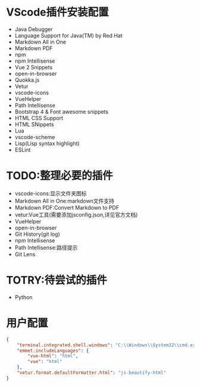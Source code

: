 # VScode插件安装配置
- Java Debugger
- Language Support for Java(TM) by Red Hat
- Markdown All in One
- Markdown PDF
- npm
- npm Intellisense
- Vue 2 Snippets
- open-in-browser
- Quokka.js
- Vetur
- vscode-icons
- VueHelper
- Path Intellisense
- Bootstrap 4 & Font awesome snippets
- HTML CSS Support
- HTML SNippets
- Lua
- vscode-scheme
- Lisp(Lisp syntax highlight)
- ESLint

# TODO:整理必要的插件
- vscode-icons:显示文件夹图标
- Markdown All in One:markdown文件支持
- Markdown PDF:Convert Markdown to PDF
- vetur:Vue工具(需要添加jsconfig.json,详见官方文档)
- VueHelper
- open-in-browser
- Git History(git log)
- npm Intellisense
- Path Intellisense:路径提示
- Git Lens 

# TOTRY:待尝试的插件
- Python

# 用户配置
```json
{
    "terminal.integrated.shell.windows": "C:\\Windows\\System32\\cmd.exe",
    "emmet.includeLanguages": {
        "vue-html": "html",
        "vue": "html"
    },
    "vetur.format.defaultFormatter.html": "js-beautify-html"
}
```